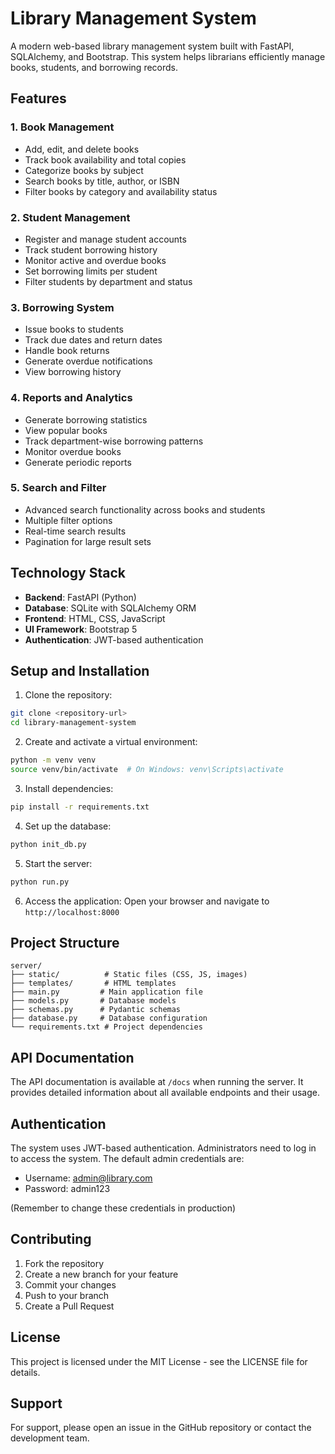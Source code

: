 # Library Management System

A modern web-based library management system built with FastAPI, SQLAlchemy, and Bootstrap. This system helps librarians efficiently manage books, students, and borrowing records.

## Features

### 1. Book Management
- Add, edit, and delete books
- Track book availability and total copies
- Categorize books by subject
- Search books by title, author, or ISBN
- Filter books by category and availability status

### 2. Student Management
- Register and manage student accounts
- Track student borrowing history
- Monitor active and overdue books
- Set borrowing limits per student
- Filter students by department and status

### 3. Borrowing System
- Issue books to students
- Track due dates and return dates
- Handle book returns
- Generate overdue notifications
- View borrowing history

### 4. Reports and Analytics
- Generate borrowing statistics
- View popular books
- Track department-wise borrowing patterns
- Monitor overdue books
- Generate periodic reports

### 5. Search and Filter
- Advanced search functionality across books and students
- Multiple filter options
- Real-time search results
- Pagination for large result sets

## Technology Stack

- **Backend**: FastAPI (Python)
- **Database**: SQLite with SQLAlchemy ORM
- **Frontend**: HTML, CSS, JavaScript
- **UI Framework**: Bootstrap 5
- **Authentication**: JWT-based authentication

## Setup and Installation

1. Clone the repository:
```bash
git clone <repository-url>
cd library-management-system
```

2. Create and activate a virtual environment:
```bash
python -m venv venv
source venv/bin/activate  # On Windows: venv\Scripts\activate
```

3. Install dependencies:
```bash
pip install -r requirements.txt
```

4. Set up the database:
```bash
python init_db.py
```

5. Start the server:
```bash
python run.py
```

6. Access the application:
Open your browser and navigate to `http://localhost:8000`

## Project Structure

```
server/
├── static/          # Static files (CSS, JS, images)
├── templates/       # HTML templates
├── main.py         # Main application file
├── models.py       # Database models
├── schemas.py      # Pydantic schemas
├── database.py     # Database configuration
└── requirements.txt # Project dependencies
```

## API Documentation

The API documentation is available at `/docs` when running the server. It provides detailed information about all available endpoints and their usage.

## Authentication

The system uses JWT-based authentication. Administrators need to log in to access the system. The default admin credentials are:

- Username: admin@library.com
- Password: admin123

(Remember to change these credentials in production)

## Contributing

1. Fork the repository
2. Create a new branch for your feature
3. Commit your changes
4. Push to your branch
5. Create a Pull Request

## License

This project is licensed under the MIT License - see the LICENSE file for details.

## Support

For support, please open an issue in the GitHub repository or contact the development team.
